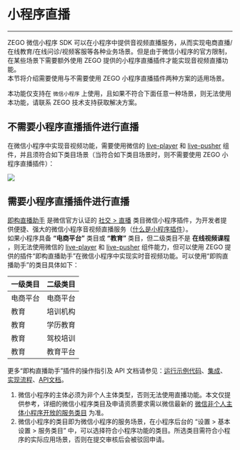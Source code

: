 # 小程序直播

---

ZEGO 微信小程序 SDK 可以在小程序中提供音视频直播服务，从而实现电商直播/在线教育/在线问诊/视频客服等各种业务场景。但是由于微信小程序的官方限制，在某些场景下需要额外使用 ZEGO 提供的小程序直播插件才能实现音视频直播功能。   
本节将介绍需要使用与不需要使用 ZEGO 小程序直播插件两种方案的适用场景。

<Warning title="注意">


本功能仅支持在 `微信小程序` 上使用，且如果不符合下面任意一种场景，则无法使用本功能，请联系 ZEGO 技术支持获取解决方案。

</Warning>





## 不需要小程序直播插件进行直播

在微信小程序中实现音视频功能，需要使用微信的 [live-player](https://developers.weixin.qq.com/miniprogram/dev/component/live-player.html) 和 [live-pusher](https://developers.weixin.qq.com/miniprogram/dev/component/live-pusher.html) 组件，并且须符合如下类目场景（当符合如下类目场景时，则不需要使用 ZEGO 小程序直播插件）：

<Frame width="512" height="auto" caption=""><img src="https://doc-media.zego.im/sdk-doc/Pics/MiniProgram/category_zh.png" /></Frame>


## 需要小程序直播插件进行直播

[即构直播助手](https://mp.weixin.qq.com/wxopen/pluginbasicprofile?action=intro&appid=wx2b8909dae7727f25&token=&lang=zh_CN) 是微信官方认证的 [社交 > 直播](https://developers.weixin.qq.com/miniprogram/introduction/plugin.html#%E5%BC%80%E6%94%BE%E8%8C%83%E5%9B%B4%E5%8F%8A%E6%9C%8D%E5%8A%A1%E7%B1%BB%E7%9B%AE) 类目微信小程序插件，为开发者提供便捷、强大的微信小程序音视频直播服务（[什么是小程序插件](https://developers.weixin.qq.com/miniprogram/introduction/plugin.html#%E5%BC%80%E5%8F%91%E6%8F%92%E4%BB%B6)）。   
如果小程序具备 **“电商平台”** 类目或 **“教育”** 类目，但二级类目不是 **在线视频课程** ，则无法使用微信的 [live-player](https://developers.weixin.qq.com/miniprogram/dev/component/live-player.html) 和 [live-pusher](https://developers.weixin.qq.com/miniprogram/dev/component/live-pusher.html) 组件能力，但可以使用 ZEGO 提供的插件“即构直播助手”在微信小程序中实现实时音视频功能。可以使用“即购直播助手”的类目具体如下：

| 一级类目 | 二级类目 |
|----------|----------|
| 电商平台 | 电商平台 |
| 教育 | 培训机构 |
| 教育 | 学历教育 |
| 教育 | 驾校培训 |
| 教育 | 教育平台 |

更多“即构直播助手”插件的操作指引及 API 文档请参见：[运行示例代码](https://doc-zh.zego.im/article/2708)、[集成](https://doc-zh.zego.im/article/2879)、[实现流程](https://doc-zh.zego.im/article/2881)、[API文档](https://doc-zh.zego.im/article/2884)。

<Warning title="注意">

1. 微信小程序的主体必须为非个人主体类型，否则无法使用直播功能。本文仅提供参考，详细的微信小程序类目及申请资质要求需以微信最新的 [微信非个人主体小程序开放的服务类目](https://developers.weixin.qq.com/miniprogram/product/material/#%E9%9D%9E%E4%B8%AA%E4%BA%BA%E4%B8%BB%E4%BD%93%E5%B0%8F%E7%A8%8B%E5%BA%8F%E5%BC%80%E6%94%BE%E7%9A%84%E6%9C%8D%E5%8A%A1%E7%B1%BB%E7%9B%AE) 为准。   
2. 微信小程序的类目即为微信小程序的服务场景，在小程序后台的 “设置 > 基本设置 > 服务类目” 中，可以选择符合小程序功能的类目。所选类目需符合小程序的实际应用场景，否则在提交审核后会被驳回申请。  

</Warning>


